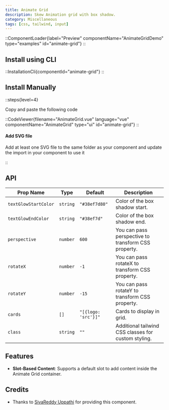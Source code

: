 ```yaml
---
title: Animate Grid
description: Skew Animation grid with box shadow.
category: Miscellaneous
tags: [css, tailwind, input]
---
```


::ComponentLoader{label="Preview" componentName="AnimateGridDemo" type="examples" id="animate-grid"}
::

## Install using CLI

::InstallationCli{componentId="animate-grid"}
::

## Install Manually

::steps{level=4}

Copy and paste the following code

::CodeViewer{filename="AnimateGrid.vue" language="vue" componentName="AnimateGrid" type="ui" id="animate-grid"}
::

#### Add SVG file

Add at least one SVG file to the same folder as your component and update the import in your component to use it

::

## API

| Prop Name            | Type     | Default             | Description                                         |
| -------------------- | -------- | ------------------- | --------------------------------------------------- |
| `textGlowStartColor` | `string` | `"#38ef7d80"`       | Color of the box shadow start.                      |
| `textGlowEndColor`   | `string` | `"#38ef7d"`         | Color of the box shadow end.                        |
| `perspective`        | `number` | `600`               | You can pass perspective to transform CSS property. |
| `rotateX`            | `number` | `-1`                | You can pass rotateX to transform CSS property.     |
| `rotateY`            | `number` | `-15`               | You can pass rotateY to transform CSS property.     |
| `cards`              | `[]`     | `"[{logo: 'src'}]"` | Cards to display in grid.                           |
| `class`              | `string` | `""`                | Additional tailwind CSS classes for custom styling. |

## Features

- **Slot-Based Content**: Supports a default slot to add content inside the Animate Grid container.

## Credits

- Thanks to [SivaReddy Uppathi](https://github.com/sivareddyuppathi) for providing this component.

